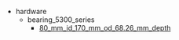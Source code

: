 * hardware
  * bearing_5300_series
    * [80_mm_id_170_mm_od_68.26_mm_depth](hardware/bearing_5300_series/80_mm_id_170_mm_od_68.26_mm_depth)
